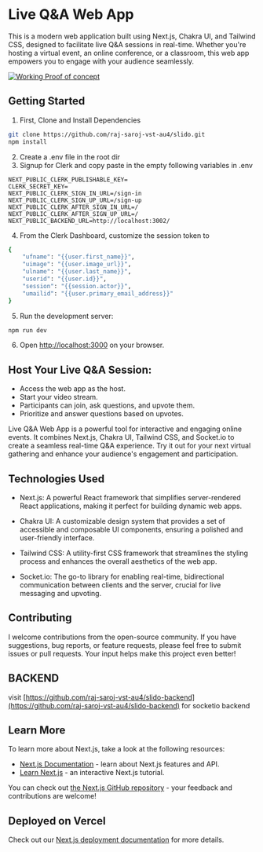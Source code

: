 # Live Q&A Web App

This is a modern web application built using Next.js, Chakra UI, and Tailwind CSS, designed to facilitate live Q&A sessions in real-time. Whether you're hosting a virtual event, an online conference, or a classroom, this web app empowers you to engage with your audience seamlessly.

[![Working Proof of concept](https://https://github.com/raj-saroj-vst-au4/slido/main/poc.png)](https://www.youtube.com/watch?v=xrUatkfl7Lk)

## Getting Started

1. First, Clone and Install Dependencies

```bash
git clone https://github.com/raj-saroj-vst-au4/slido.git
npm install
```

2. Create a .env file in the root dir
3. Signup for Clerk and copy paste in the empty following variables in .env

```
NEXT_PUBLIC_CLERK_PUBLISHABLE_KEY=
CLERK_SECRET_KEY=
NEXT_PUBLIC_CLERK_SIGN_IN_URL=/sign-in
NEXT_PUBLIC_CLERK_SIGN_UP_URL=/sign-up
NEXT_PUBLIC_CLERK_AFTER_SIGN_IN_URL=/
NEXT_PUBLIC_CLERK_AFTER_SIGN_UP_URL=/
NEXT_PUBLIC_BACKEND_URL=http://localhost:3002/
```

4. From the Clerk Dashboard, customize the session token to

```bash
{
	"ufname": "{{user.first_name}}",
	"uimage": "{{user.image_url}}",
	"ulname": "{{user.last_name}}",
	"userid": "{{user.id}}",
	"session": "{{session.actor}}",
	"umailid": "{{user.primary_email_address}}"
}

```

5. Run the development server:

```bash
npm run dev
```

6. Open [http://localhost:3000](http://localhost:3000) on your browser.

## Host Your Live Q&A Session:

- Access the web app as the host.
- Start your video stream.
- Participants can join, ask questions, and upvote them.
- Prioritize and answer questions based on upvotes.

Live Q&A Web App is a powerful tool for interactive and engaging online events. It combines Next.js, Chakra UI, Tailwind CSS, and Socket.io to create a seamless real-time Q&A experience. Try it out for your next virtual gathering and enhance your audience's engagement and participation.

## Technologies Used

- Next.js: A powerful React framework that simplifies server-rendered React applications, making it perfect for building dynamic web apps.

- Chakra UI: A customizable design system that provides a set of accessible and composable UI components, ensuring a polished and user-friendly interface.

- Tailwind CSS: A utility-first CSS framework that streamlines the styling process and enhances the overall aesthetics of the web app.

- Socket.io: The go-to library for enabling real-time, bidirectional communication between clients and the server, crucial for live messaging and upvoting.

## Contributing

I welcome contributions from the open-source community. If you have suggestions, bug reports, or feature requests, please feel free to submit issues or pull requests. Your input helps make this project even better!

## BACKEND

visit [https://github.com/raj-saroj-vst-au4/slido-backend](https://github.com/raj-saroj-vst-au4/slido-backend) for socketio backend

## Learn More

To learn more about Next.js, take a look at the following resources:

- [Next.js Documentation](https://nextjs.org/docs) - learn about Next.js features and API.
- [Learn Next.js](https://nextjs.org/learn) - an interactive Next.js tutorial.

You can check out [the Next.js GitHub repository](https://github.com/vercel/next.js/) - your feedback and contributions are welcome!

## Deployed on Vercel

Check out our [Next.js deployment documentation](https://nextjs.org/docs/deployment) for more details.
